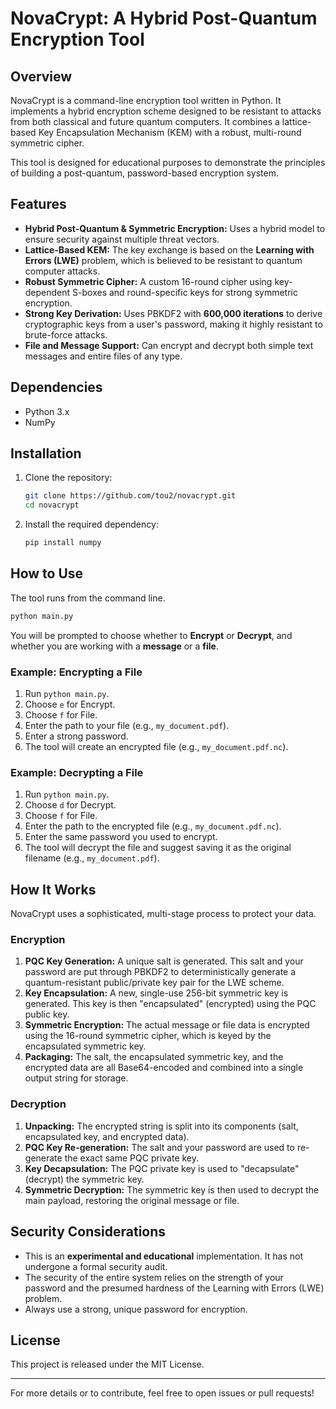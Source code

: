# NovaCrypt: A Hybrid Post-Quantum Encryption Tool

## Overview
NovaCrypt is a command-line encryption tool written in Python. It implements a hybrid encryption scheme designed to be resistant to attacks from both classical and future quantum computers. It combines a lattice-based Key Encapsulation Mechanism (KEM) with a robust, multi-round symmetric cipher.

This tool is designed for educational purposes to demonstrate the principles of building a post-quantum, password-based encryption system.

## Features
- **Hybrid Post-Quantum & Symmetric Encryption:** Uses a hybrid model to ensure security against multiple threat vectors.
- **Lattice-Based KEM:** The key exchange is based on the **Learning with Errors (LWE)** problem, which is believed to be resistant to quantum computer attacks.
- **Robust Symmetric Cipher:** A custom 16-round cipher using key-dependent S-boxes and round-specific keys for strong symmetric encryption.
- **Strong Key Derivation:** Uses PBKDF2 with **600,000 iterations** to derive cryptographic keys from a user's password, making it highly resistant to brute-force attacks.
- **File and Message Support:** Can encrypt and decrypt both simple text messages and entire files of any type.

## Dependencies
- Python 3.x
- NumPy

## Installation
1.  Clone the repository:
    ```bash
    git clone https://github.com/tou2/novacrypt.git
    cd novacrypt
    ```

2.  Install the required dependency:
    ```bash
    pip install numpy
    ```

## How to Use
The tool runs from the command line.

```bash
python main.py
```

You will be prompted to choose whether to **Encrypt** or **Decrypt**, and whether you are working with a **message** or a **file**.

### Example: Encrypting a File
1.  Run `python main.py`.
2.  Choose `e` for Encrypt.
3.  Choose `f` for File.
4.  Enter the path to your file (e.g., `my_document.pdf`).
5.  Enter a strong password.
6.  The tool will create an encrypted file (e.g., `my_document.pdf.nc`).

### Example: Decrypting a File
1.  Run `python main.py`.
2.  Choose `d` for Decrypt.
3.  Choose `f` for File.
4.  Enter the path to the encrypted file (e.g., `my_document.pdf.nc`).
5.  Enter the same password you used to encrypt.
6.  The tool will decrypt the file and suggest saving it as the original filename (e.g., `my_document.pdf`).

## How It Works
NovaCrypt uses a sophisticated, multi-stage process to protect your data.

### Encryption
1.  **PQC Key Generation:** A unique salt is generated. This salt and your password are put through PBKDF2 to deterministically generate a quantum-resistant public/private key pair for the LWE scheme.
2.  **Key Encapsulation:** A new, single-use 256-bit symmetric key is generated. This key is then "encapsulated" (encrypted) using the PQC public key.
3.  **Symmetric Encryption:** The actual message or file data is encrypted using the 16-round symmetric cipher, which is keyed by the encapsulated symmetric key.
4.  **Packaging:** The salt, the encapsulated symmetric key, and the encrypted data are all Base64-encoded and combined into a single output string for storage.

### Decryption
1.  **Unpacking:** The encrypted string is split into its components (salt, encapsulated key, and encrypted data).
2.  **PQC Key Re-generation:** The salt and your password are used to re-generate the exact same PQC private key.
3.  **Key Decapsulation:** The PQC private key is used to "decapsulate" (decrypt) the symmetric key.
4.  **Symmetric Decryption:** The symmetric key is then used to decrypt the main payload, restoring the original message or file.

## Security Considerations
- This is an **experimental and educational** implementation. It has not undergone a formal security audit.
- The security of the entire system relies on the strength of your password and the presumed hardness of the Learning with Errors (LWE) problem.
- Always use a strong, unique password for encryption.

## License
This project is released under the MIT License.

---

For more details or to contribute, feel free to open issues or pull requests!
